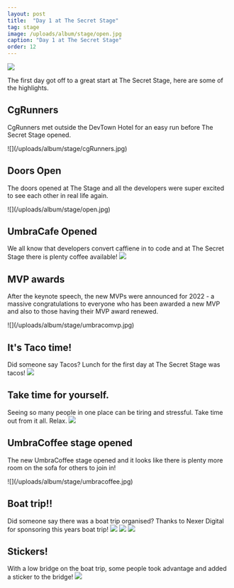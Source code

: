 ```yaml
---
layout: post
title:  "Day 1 at The Secret Stage"
tag: stage
image: /uploads/album/stage/open.jpg
caption: "Day 1 at The Secret Stage"
order: 12
---
```


![]({{page.image}})

The first day got off to a great start at The Secret Stage, here are some of the highlights. 

## CgRunners

CgRunners met outside the DevTown Hotel for an easy run before The Secret Stage opened. 

<span class="row">
<span class="col">![](/uploads/album/stage/cgRunners.jpg)</span>
</span>

## Doors Open

The doors opened at The Stage and all the developers were super excited to see each other in real life again.

<span class="row">
<span class="col">![](/uploads/album/stage/open.jpg)</span>
</span>


## UmbraCafe Opened

We all know that developers convert caffiene in to code and at The Secret Stage there is plenty coffee available! 
<span class="row">
<span class="col">![](/uploads/album/stage/umbracafe.jpg)</span>
</span>

## MVP awards

After the keynote speech, the new MVPs were announced for 2022 - a massive congratulations to everyone who has been awarded a new MVP and also to those having their MVP award renewed.

<span class="row">
<span class="col">![](/uploads/album/stage/umbracomvp.jpg)</span>
</span>


## It's Taco time! 
Did someone say Tacos? Lunch for the first day at The Secret Stage was tacos! 
<span class="row">
<span class="col">![](/uploads/album/stage/tacotime.jpg)</span>
</span>


## Take time for yourself.
Seeing so many people in one place can be tiring and stressful. Take time out from it all. Relax.
<span class="row">
<span class="col">![](/uploads/album/stage/relax.jpg)</span>
</span>

## UmbraCoffee stage opened

The new UmbraCoffee stage opened and it looks like there is plenty more room on the sofa for others to join in!

<span class="row">
<span class="col">![](/uploads/album/stage/umbracoffee.jpg)</span>
</span>


## Boat trip!! 

Did someone say there was a boat trip organised? Thanks to Nexer Digital for sponsoring this years boat trip! 
<span class="row">
<span class="col">![](/uploads/album/stage/boattrip1.jpg)</span>
<span class="col">![](/uploads/album/stage/boattrip2.jpg)</span>
<span class="col">![](/uploads/album/stage/boattrip3.jpg)</span>
</span>

## Stickers!

With a low bridge on the boat trip, some people took advantage and added a sticker to the bridge!
<span class="row">
<span class="col">![](/uploads/album/stage/stickers.jpg)</span>
</span>
